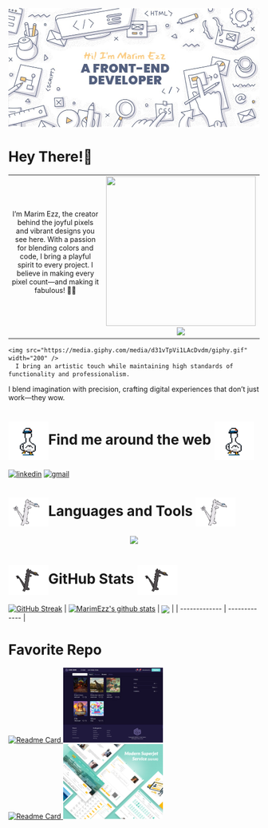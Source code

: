 ![Hi! i'm Mariam](https://github.com/MarimEzz/MarimEzz/blob/main/banner.jpg)

# Hey There!👋

<table >
  <tr>
    <td align="center">
       <p>
        I’m Marim Ezz, the creator behind the joyful pixels and vibrant designs you see here. With a passion for blending colors and code, I bring a playful spirit to every project. I believe in making every pixel count—and making it fabulous! 🎨✨<br><br>
      </p>
    </td>
    <td align="center">
      <img src="https://github.com/MarimEzz/MarimEzz/blob/main/girl%20coding.gif" width="300" height="300"/>
      <img src="https://visitcount.itsvg.in/api?id=MarimEzz&label=Profile%20Views&color=1&icon=5&pretty=true" />
     </td>
  </tr>
</table>

    <img src="https://media.giphy.com/media/d31vTpVi1LAcDvdm/giphy.gif" width="200" />
      I bring an artistic touch while maintaining high standards of functionality and professionalism.
I blend imagination with precision, crafting digital experiences that don’t just work—they wow. 

# Find me around the web <img width="80" align="center" src="https://github.com/MarimEzz/MarimEzz/blob/main/duck.gif" alt="duck"/> <img width="80" align="left" src="https://github.com/MarimEzz/MarimEzz/blob/main/duck.gif" alt="duck"/> 


<a href="https://www.linkedin.com/in/marimezz/" target="blank"><img src="https://user-images.githubusercontent.com/88904952/234979284-68c11d7f-1acc-4f0c-ac78-044e1037d7b0.png" alt="linkedin" height="48" width="48"/></a>
<a href="mailto:marimezzaldin670@gmail.com" target="blank"><img src="https://skillicons.dev/icons?i=gmail" alt="gmail"  /></a>

# Languages and Tools <img width="80" align="center" src="https://github.com/MarimEzz/MarimEzz/blob/main/white%20dragon.gif" alt="dragonwhite"/>  <img width="80" align="left" src="https://github.com/MarimEzz/MarimEzz/blob/main/white%20dragon.gif" alt="dragonwhite"/> 


<p align="center">
    <img src="https://skillicons.dev/icons?i=vscode,html,pug,css,sass,less,bootstrap,tailwind,js,ts,angular,materialui,postman,firebase,git,gulp,xd,figma,ps&perline=20" />
</p>

# GitHub Stats <img width="80" align="center" src="https://github.com/MarimEzz/MarimEzz/blob/main/black%20dragon.gif" alt="dragonblack"/>  <img width="80" align="left" src="https://github.com/MarimEzz/MarimEzz/blob/main/black%20dragon.gif" alt="dragonblack"/> 

<a href="https://git.io/streak-stats"><img src="https://streak-stats.demolab.com?user=MarimEzz&border_radius=4.2&card_width=823&currStreakNum=536080&fire=FFBE55&ring=FFBE55&currStreakLabel=FFBE55&sideNums=536080&sideLabels=FFBE55&dates=536080&stroke=FFBE55" alt="GitHub Streak" /></a>
| <a href="https://github.com/anuraghazra/github-readme-stats"><img src="https://github-readme-stats.vercel.app/api?username=MarimEzz&show_icons=true&include_all_commits=true&title_color=FFBE55&text_color=536080&icon_color=FFBE55&hide_border=true" alt="MarimEzz's github stats" /></a> | <a href="https://github.com/anuraghazra/github-readme-stats"><img align="center" src="https://github-readme-stats.vercel.app/api/top-langs/?username=MarimEzz&layout=compact&title_color=536080&text_color=536080&hide_border=true" /></a> |
| ------------- | ------------- |

# Favorite Repo
<a href="https://github.com/MarimEzz/CubeGame"> 
    <img src="https://github-readme-stats.vercel.app/api/pin/?username=MarimEzz&repo=CubeGame" alt="Readme Card">
    <img src="https://github.com/MarimEzz/CubeGame/blob/main/screenshots/filter%20by%20genre.png" width="200" height="150"/>
</a><br>
<a href="https://github.com/MarimEzz/ModernSuperjetServices">
    <img src="https://github-readme-stats.vercel.app/api/pin/?username=MarimEzz&repo=ModernSuperjetServices" alt="Readme Card">
    <img src="https://github.com/MarimEzz/ModernSuperjetServices/blob/main/Details/2022-12-03-19-33-20.png" width="200" height="150"/>
</a>

